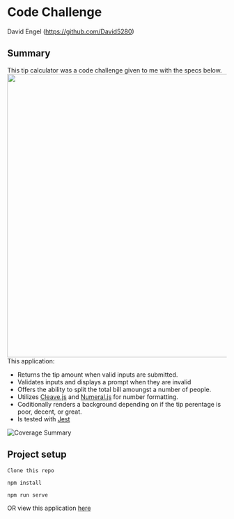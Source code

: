 # Code Challenge
David Engel (https://github.com/David5280)

## Summary
This tip calculator was a code challenge given to me with the specs below.  
<img src="https://user-images.githubusercontent.com/46681659/67022590-b1443300-f0be-11e9-9d25-8b9e5a4cef2f.png" width="650">
This application:
- Returns the tip amount when valid inputs are submitted.
- Validates inputs and displays a prompt when they are invalid
- Offers the ability to split the total bill amoungst a number of people.
- Utilizes [Cleave.js](https://nosir.github.io/cleave.js/) and [Numeral.js](http://numeraljs.com/) for number formatting.
- Coditionally renders a background depending on if the tip perentage is poor, decent, or great.
- Is tested with [Jest](https://jestjs.io/)

![Coverage Summary](https://user-images.githubusercontent.com/46681659/67023418-059be280-f0c0-11e9-9d05-ac6354ebbd27.png)

## Project setup
```
Clone this repo
```

```
npm install
```

```
npm run serve
```

OR view this application [here](https://david5280.github.io/code-challenge/)


